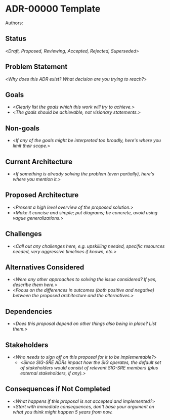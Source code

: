 # ADR-00000 Template

Authors:

## Status

&lt;_Draft, Proposed, Reviewing, Accepted, Rejected, Superseded_>

## Problem Statement

&lt;_Why does this ADR exist? What decision are you trying to reach?_>

## Goals

* &lt;_Clearly list the goals which this work will try to achieve._>
* &lt;_The goals should be achievable, not visionary statements._>

## Non-goals

* &lt;_If any of the goals might be interpreted too broadly, here's where you limit their scope._>

## Current Architecture

* &lt;_If something is already solving the problem (even partially), here's where you mention it._>

## Proposed Architecture

* &lt;_Present a high level overview of the proposed solution._>
* &lt;_Make it concise and simple; put diagrams; be concrete, avoid using vague generalizations._>

## Challenges

* &lt;_Call out any challenges here, e.g. upskilling needed, specific resources needed, very aggressive timelines if known, etc._>

## Alternatives Considered

* &lt;_Were any other approaches to solving the issue considered? If yes, describe them here._>
* &lt;_Focus on the differences in outcomes (both positive and negative) between the proposed architecture and the alternatives._>

## Dependencies

* &lt;_Does this proposal depend on other things also being in place? List them._>

## Stakeholders

* &lt;_Who needs to sign off on this proposal for it to be implementable?_>
  * &lt;_Since SIG-SRE ADRs impact how the SIG operates, the default set of stakeholders would consist of relevant SIG-SRE members (plus external stakeholders, if any)._>

## Consequences if Not Completed

* &lt;_What happens if this proposal is not accepted and implemented?_>
* &lt;_Start with immediate consequences, don't base your argument on what you think might happen 5 years from now._
